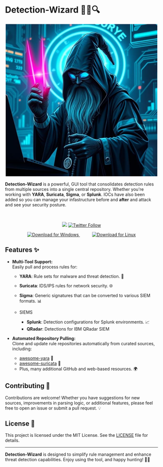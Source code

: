 # Detection-Wizard 🧙‍♂️🔍

<p align="center">
  <img src="https://raw.githubusercontent.com/Infinit3i/Detection-Wizard/09a7dd892091e11b7548de1730075e723371ce16/assets/detection_wizard.jpeg" alt="Detection Wizard Logo" width="500" />
</p>

**Detection-Wizard** is a powerful, GUI tool that consolidates detection rules from multiple sources into a single central repository. Whether you're working with **YARA**, **Suricata**, **Sigma**, or **Splunk**. IOCs have also been added so you can manage your infastructure before and **after** and attack and see your security posture.

<p align="center">
  <br><br>
    <a title="Hits" target="_blank" href="https://github.com/infinit3i/Detection-Wizard"><img src="https://hits.b3log.org/infinit3i/Detection-Wizard.svg"></a>
    <a title="Twitter" target="_blank" href="https://x.com/infinit3i"><img alt="Twitter Follow" src="https://img.shields.io/twitter/follow/b3logos?label=Follow&style=social"></a>
</p>

<p align="center">
  <a href="https://github.com/Infinit3i/Detection-Wizard/releases/download/1.3.0/detection-wizard-1-3-0.exe" style="margin-right: 20px;">
    <img src="https://img.shields.io/badge/Download%20Windows-0078D6?style=for-the-badge&logo=windows&logoColor=white" alt="Download for Windows">
  </a>
  <a href="https://github.com/Infinit3i/Detection-Wizard/releases/download/1.3.0/detection-wizard-1-3-0.elf" style="margin-left: 20px;">
    <img src="https://img.shields.io/badge/Download%20Linux-FF6C37?style=for-the-badge&logo=linux&logoColor=white" alt="Download for Linux">
  </a>
</p>

## Features ✨

- **Multi-Tool Support:**  
  Easily pull and process rules for:
  - **YARA**: Rule sets for malware and threat detection. 🦠
  - **Suricata**: IDS/IPS rules for network security. 🌐
  - **Sigma**: Generic signatures that can be converted to various SIEM formats. 📊
 
  - SIEMS
    - **Splunk**: Detection configurations for Splunk environments. 📈
    - **QRadar**: Detections for IBM QRadar SIEM

- **Automated Repository Pulling:**  
  Clone and update rule repositories automatically from curated sources, including:
  - [awesome-yara](https://github.com/InQuest/awesome-yara) 📂
  - [awesome-suricata](https://github.com/satta/awesome-suricata) 🔗
  - Plus, many additional GitHub and web-based resources. 🌍

## Contributing 🤝

Contributions are welcome! Whether you have suggestions for new sources, improvements in parsing logic, or additional features, please feel free to open an issue or submit a pull request. 💡

## License 📄

This project is licensed under the MIT License. See the [LICENSE](LICENSE) file for details.

---

**Detection-Wizard** is designed to simplify rule management and enhance threat detection capabilities. Enjoy using the tool, and happy hunting! 🎯👀
